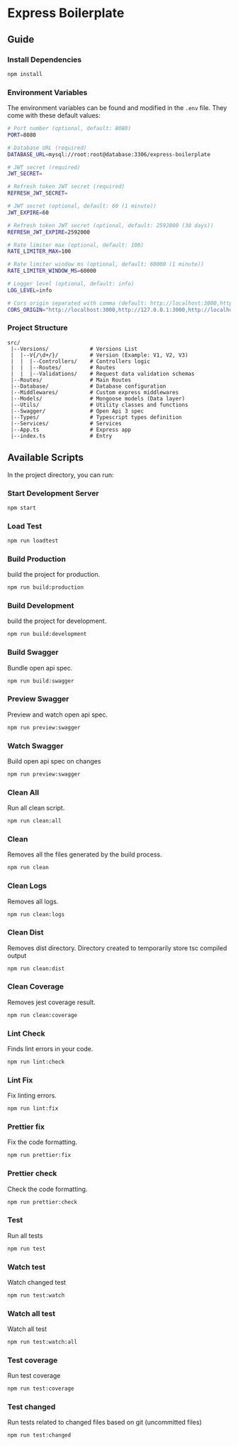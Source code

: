 # Express Boilerplate

## Guide

### Install Dependencies

```bash
npm install
```

### Environment Variables

The environment variables can be found and modified in the `.env` file. They come with these default values:

```bash
# Port number (optional, default: 8080)
PORT=8080

# Database URL (required)
DATABASE_URL=mysql://root:root@database:3306/express-boilerplate

# JWT secret (required)
JWT_SECRET=

# Refresh token JWT secret (required)
REFRESH_JWT_SECRET=

# JWT secret (optional, default: 60 (1 minute))
JWT_EXPIRE=60

# Refresh token JWT secret (optional, default: 2592000 (30 days))
REFRESH_JWT_EXPIRE=2592000

# Rate limiter max (optional, default: 100)
RATE_LIMITER_MAX=100

# Rate limiter window ms (optional, default: 60000 (1 minute))
RATE_LIMITER_WINDOW_MS=60000

# Logger level (optional, default: info)
LOG_LEVEL=info

# Cors origin separated with comma (default: http://localhost:3000,http://127.0.0.1:3000,http://localhost:8888,http://127.0.0.1:8888)
CORS_ORIGIN="http://localhost:3000,http://127.0.0.1:3000,http://localhost:8888,http://127.0.0.1:8888"
```

### Project Structure

```
src/
 |--Versions/             # Versions List
 |  |--V{/\d+/}/          # Version (Example: V1, V2, V3)
 |  |  |--Controllers/    # Controllers logic
 |  |  |--Routes/         # Routes
 |  |  |--Validations/    # Request data validation schemas
 |--Routes/               # Main Routes
 |--Database/             # Database configuration
 |--Middlewares/          # Custom express middlewares
 |--Models/               # Mongoose models (Data layer)
 |--Utils/                # Utility classes and functions
 |--Swagger/              # Open Api 3 spec
 |--Types/                # Typescript types definition
 |--Services/             # Services
 |--App.ts                # Express app
 |--index.ts              # Entry
```

## Available Scripts

In the project directory, you can run:

### Start Development Server

```bash
npm start
```

### Load Test

```bash
npm run loadtest
```

### Build Production

build the project for production.

```bash
npm run build:production
```

### Build Development

build the project for development.

```bash
npm run build:development
```

### Build Swagger

Bundle open api spec.

```bash
npm run build:swagger
```

### Preview Swagger

Preview and watch open api spec.

```bash
npm run preview:swagger
```

### Watch Swagger

Build open api spec on changes

```bash
npm run preview:swagger
```

### Clean All

Run all clean script.

```bash
npm run clean:all
```

### Clean

Removes all the files generated by the build process.

```bash
npm run clean
```

### Clean Logs

Removes all logs.

```bash
npm run clean:logs
```

### Clean Dist

Removes dist directory.
Directory created to temporarily store tsc compiled output

```bash
npm run clean:dist
```

### Clean Coverage

Removes jest coverage result.

```bash
npm run clean:coverage
```

### Lint Check

Finds lint errors in your code.

```bash
npm run lint:check
```

### Lint Fix

Fix linting errors.

```bash
npm run lint:fix
```

### Prettier fix

Fix the code formatting.

```bash
npm run prettier:fix
```

### Prettier check

Check the code formatting.

```bash
npm run prettier:check
```

### Test

Run all tests

```bash
npm run test
```

### Watch test

Watch changed test

```bash
npm run test:watch
```

### Watch all test

Watch all test

```bash
npm run test:watch:all
```

### Test coverage

Run test coverage

```bash
npm run test:coverage
```

### Test changed

Run tests related to changed files based on git (uncommitted files)

```bash
npm run test:changed
```
